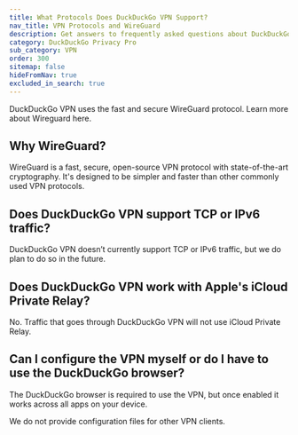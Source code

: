 ```yaml
---
title: What Protocols Does DuckDuckGo VPN Support?
nav_title: VPN Protocols and WireGuard
description: Get answers to frequently asked questions about DuckDuckGo VPN, which gives you an extra layer of protection online, hiding your location and IP address from the sites you visit.
category: DuckDuckGo Privacy Pro
sub_category: VPN
order: 300
sitemap: false
hideFromNav: true
excluded_in_search: true
---
```


DuckDuckGo VPN uses the fast and secure WireGuard protocol. Learn more about Wireguard here.

## Why WireGuard?

WireGuard is a fast, secure, open-source VPN protocol with state-of-the-art cryptography. It's designed to be simpler and faster than other commonly used VPN protocols.

## Does DuckDuckGo VPN support TCP or IPv6 traffic?

DuckDuckGo VPN doesn’t currently support TCP or IPv6 traffic, but we do plan to do so in the future.

## Does DuckDuckGo VPN work with Apple's iCloud Private Relay?

No. Traffic that goes through DuckDuckGo VPN will not use iCloud Private Relay.

## Can I configure the VPN myself or do I have to use the DuckDuckGo browser?

The DuckDuckGo browser is required to use the VPN, but once enabled it works across all apps on your device.

We do not provide configuration files for other VPN clients.
